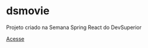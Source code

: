 # dsmovie
Projeto criado na Semana Spring React do DevSuperior 


[Acesse](https://fabricio-dsmovie.netlify.app/)


